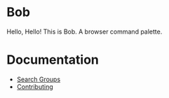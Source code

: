 # Bob
Hello, Hello! This is Bob. A browser command palette.

# Documentation
- [Search Groups](./docs/search-groups.md)
- [Contributing](./docs/contributing.md)